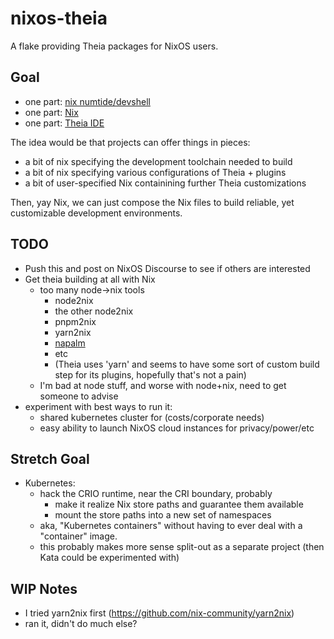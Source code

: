 # nixos-theia

A flake providing Theia packages for NixOS users.

## Goal

- one part: [nix numtide/devshell](https://github.com/numtide/devshell)
- one part: [Nix](https://nixos.org)
- one part: [Theia IDE](https://theia-ide.org)

The idea would be that projects can offer things in pieces:
- a bit of nix specifying the development toolchain needed to build
- a bit of nix specifying various configurations of Theia + plugins
- a bit of user-specified Nix containining further Theia customizations

Then, yay Nix, we can just compose the Nix files to build reliable, yet
customizable development environments.

## TODO

- Push this and post on NixOS Discourse to see if others are interested
- Get theia building at all with Nix
  - too many node->nix tools
    - node2nix
    - the other node2nix
    - pnpm2nix
    - yarn2nix
    - [napalm](https://github.com/nmattia/napalm)
    - etc
    - (Theia uses 'yarn' and seems to have some sort of custom build step for its plugins, hopefully that's not a pain)
  - I'm bad at node stuff, and worse with node+nix, need to get someone to advise
- experiment with best ways to run it:
  - shared kubernetes cluster for (costs/corporate needs)
  - easy ability to launch NixOS cloud instances for privacy/power/etc


## Stretch Goal

- Kubernetes:
  - hack the CRIO runtime, near the CRI boundary, probably
    - make it realize Nix store paths and guarantee them available
    - mount the store paths into a new set of namespaces
  - aka, "Kubernetes containers" without having to ever deal with a "container" image.
  - this probably makes more sense split-out as a separate project (then Kata could be experimented with)

## WIP Notes

- I tried yarn2nix first (https://github.com/nix-community/yarn2nix)
- ran it, didn't do much else?
